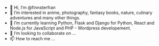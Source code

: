 - 👋 Hi, I’m @finnsterfran
- 👀 I’m interested in anime, photography, fantasy books, nature, culinary adventures and many other things.
- 🌱 I’m currently learning Python, Flask and Django for Python, React and Node.js for JavaScript and PHP - Wordpress developement.
- 💞️ I’m looking to collaborate on ...
- 📫 How to reach me ... 

<!---
finnsterfran/finnsterfran is a ✨ special ✨ repository because its `README.md` (this file) appears on your GitHub profile.
You can click the Preview link to take a look at your changes.
--->
